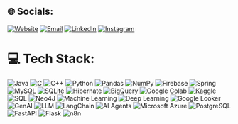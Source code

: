## 🌐 Socials:
[![Website](https://img.shields.io/badge/Website-%23000000.svg?logo=firefox&logoColor=white)](https://www.shivprakash.dev)
[![Email](https://img.shields.io/badge/Email-%23D14836.svg?logo=gmail&logoColor=white)](mailto:shivprakashlps@gmail.com)
[![LinkedIn](https://img.shields.io/badge/LinkedIn-%230077B5.svg?logo=linkedin&logoColor=white)](https://linkedin.com/in/shiv-prakash-verma-000133234)
[![Instagram](https://img.shields.io/badge/Instagram-%23E4405F.svg?logo=Instagram&logoColor=white)](https://instagram.com/sp_shivamverma)


# 💻 Tech Stack:
![Java](https://img.shields.io/badge/java-%23ED8B00.svg?style=flat&logo=openjdk&logoColor=white)
![C](https://img.shields.io/badge/c-%2300599C.svg?style=flat&logo=c&logoColor=white)
![C++](https://img.shields.io/badge/c++-%2300599C.svg?style=flat&logo=c%2B%2B&logoColor=white)
![Python](https://img.shields.io/badge/python-%2314354C.svg?style=flat&logo=python&logoColor=white)
![Pandas](https://img.shields.io/badge/pandas-%23150458.svg?style=flat&logo=pandas&logoColor=white)
![NumPy](https://img.shields.io/badge/numpy-%23013243.svg?style=flat&logo=numpy&logoColor=white)
![Firebase](https://img.shields.io/badge/firebase-a08021?style=flat&logo=firebase&logoColor=ffcd34)
![Spring](https://img.shields.io/badge/spring-%236DB33F.svg?style=flat&logo=spring&logoColor=white)
![MySQL](https://img.shields.io/badge/mysql-4479A1.svg?style=flat&logo=mysql&logoColor=white)
![SQLite](https://img.shields.io/badge/sqlite-%2307405e.svg?style=flat&logo=sqlite&logoColor=white)
![Hibernate](https://img.shields.io/badge/Hibernate-59666C?style=flat&logo=Hibernate&logoColor=white)
![BigQuery](https://img.shields.io/badge/BigQuery-4285F4?style=flat&logo=googlecloud&logoColor=white)
![Google Colab](https://img.shields.io/badge/Google%20Colab-F9AB00?style=flat&logo=googlecolab&logoColor=white)
![Kaggle](https://img.shields.io/badge/Kaggle-20BEFF?style=flat&logo=kaggle&logoColor=white)
![SQL](https://img.shields.io/badge/SQL-%2307405e.svg?style=flat&logo=sqlite&logoColor=white)
![Neo4J](https://img.shields.io/badge/Neo4j-008CC1?logo=neo4j&logoColor=white)
![Machine Learning](https://img.shields.io/badge/Machine%20Learning-10244f?style=flat&logo=scikitlearn&logoColor=white)
![Deep Learning](https://img.shields.io/badge/Deep%20Learning-0a0a23?style=flat&logo=tensorflow&logoColor=white)
![Google Looker](https://img.shields.io/badge/Looker-4285F4?style=flat&logo=looker&logoColor=white)
![GenAI](https://img.shields.io/badge/GenAI-%23000000.svg?style=flat&logo=openai&logoColor=white)
![LLM](https://img.shields.io/badge/LLM-%23000000.svg?style=flat&logo=openai&logoColor=white)
![LangChain](https://img.shields.io/badge/LangChain-%23430098.svg?style=flat&logo=langchain&logoColor=white)
![AI Agents](https://img.shields.io/badge/Bilibili-00A1D6?logo=bilibili&logoColor=fff)
![Microsoft Azure](https://custom-icon-badges.demolab.com/badge/Microsoft%20Azure-0089D6?logo=msazure&logoColor=white)
![PostgreSQL](https://img.shields.io/badge/PostgreSQL-%23336791.svg?style=flat&logo=postgresql&logoColor=white)
![FastAPI](https://img.shields.io/badge/FastAPI-009485.svg?logo=fastapi&logoColor=white)
![Flask](https://img.shields.io/badge/Flask-000?logo=flask&logoColor=fff)
![n8n](https://img.shields.io/badge/n8n-%23FF6D5A.svg?style=flat&logo=n8n&logoColor=white)